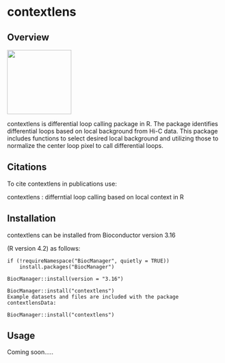 # contextlens


## Overview

<img src="/Users/mkiran/contextlens/contextlens.png" width="150">


contextlens is differential loop calling package in R. The package identifies differential loops based on local background from Hi-C data. This package includes functions to select desired local background and utilizing those to normalize the center loop pixel to call differential loops.

## Citations
To cite contextlens in publications use:

contextlens : differntial loop calling based on local context in R

## Installation

contextlens can be installed from Bioconductor version 3.16

(R version 4.2) as follows:

```
if (!requireNamespace("BiocManager", quietly = TRUE))
    install.packages("BiocManager")

BiocManager::install(version = "3.16")

BiocManager::install("contextlens")
Example datasets and files are included with the package contextlensData:

BiocManager::install("contextlens")
```
## Usage

Coming soon.....
